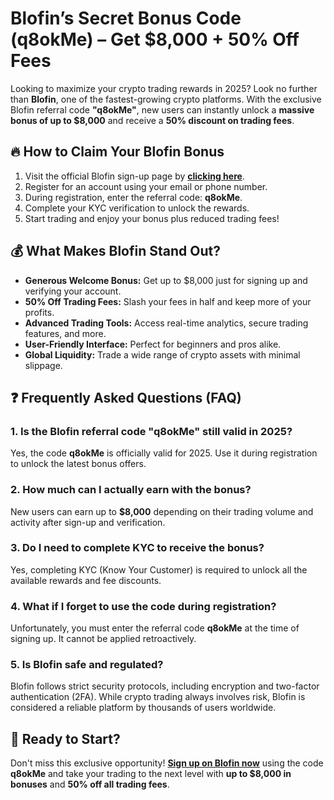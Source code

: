 <h1>Blofin’s Secret Bonus Code (q8okMe) – Get $8,000 + 50% Off Fees</h1>

<p>Looking to maximize your crypto trading rewards in 2025? Look no further than <strong>Blofin</strong>, one of the fastest-growing crypto platforms. With the exclusive Blofin referral code <strong>"q8okMe"</strong>, new users can instantly unlock a <strong>massive bonus of up to $8,000</strong> and receive a <strong>50% discount on trading fees</strong>.</p>

<h2>🔥 How to Claim Your Blofin Bonus</h2>

<ol>
<li>Visit the official Blofin sign-up page by <a href="https://blofin.com/register?referral_code=q8okMe" target="_blank" rel="noopener"><strong>clicking here</strong></a>.</li>
<li>Register for an account using your email or phone number.</li>
<li>During registration, enter the referral code: <strong>q8okMe</strong>.</li>
<li>Complete your KYC verification to unlock the rewards.</li>
<li>Start trading and enjoy your bonus plus reduced trading fees!</li>
</ol>

<h2>💰 What Makes Blofin Stand Out?</h2>

<ul>
<li><strong>Generous Welcome Bonus:</strong> Get up to $8,000 just for signing up and verifying your account.</li>
<li><strong>50% Off Trading Fees:</strong> Slash your fees in half and keep more of your profits.</li>
<li><strong>Advanced Trading Tools:</strong> Access real-time analytics, secure trading features, and more.</li>
<li><strong>User-Friendly Interface:</strong> Perfect for beginners and pros alike.</li>
<li><strong>Global Liquidity:</strong> Trade a wide range of crypto assets with minimal slippage.</li>
</ul>

<h2>❓ Frequently Asked Questions (FAQ)</h2>

<h3>1. Is the Blofin referral code "q8okMe" still valid in 2025?</h3>
<p>Yes, the code <strong>q8okMe</strong> is officially valid for 2025. Use it during registration to unlock the latest bonus offers.</p>

<h3>2. How much can I actually earn with the bonus?</h3>
<p>New users can earn up to <strong>$8,000</strong> depending on their trading volume and activity after sign-up and verification.</p>

<h3>3. Do I need to complete KYC to receive the bonus?</h3>
<p>Yes, completing KYC (Know Your Customer) is required to unlock all the available rewards and fee discounts.</p>

<h3>4. What if I forget to use the code during registration?</h3>
<p>Unfortunately, you must enter the referral code <strong>q8okMe</strong> at the time of signing up. It cannot be applied retroactively.</p>

<h3>5. Is Blofin safe and regulated?</h3>
<p>Blofin follows strict security protocols, including encryption and two-factor authentication (2FA). While crypto trading always involves risk, Blofin is considered a reliable platform by thousands of users worldwide.</p>

<h2>🚀 Ready to Start?</h2>
<p>Don't miss this exclusive opportunity! <a href="https://blofin.com/register?referral_code=q8okMe" target="_blank" rel="noopener"><strong>Sign up on Blofin now</strong></a> using the code <strong>q8okMe</strong> and take your trading to the next level with <strong>up to $8,000 in bonuses</strong> and <strong>50% off all trading fees</strong>.</p>

</body>
</html>
